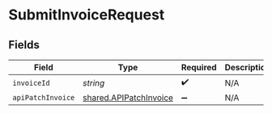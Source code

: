 # SubmitInvoiceRequest


## Fields

| Field                                                                   | Type                                                                    | Required                                                                | Description                                                             |
| ----------------------------------------------------------------------- | ----------------------------------------------------------------------- | ----------------------------------------------------------------------- | ----------------------------------------------------------------------- |
| `invoiceId`                                                             | *string*                                                                | :heavy_check_mark:                                                      | N/A                                                                     |
| `apiPatchInvoice`                                                       | [shared.APIPatchInvoice](../../../sdk/models/shared/apipatchinvoice.md) | :heavy_minus_sign:                                                      | N/A                                                                     |